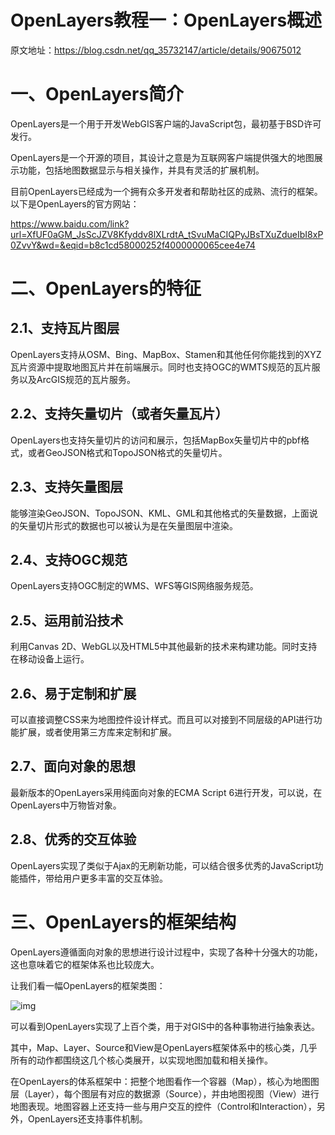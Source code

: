 # OpenLayers教程一：OpenLayers概述

原文地址：https://blog.csdn.net/qq_35732147/article/details/90675012



# 一、OpenLayers简介

OpenLayers是一个用于开发WebGIS客户端的JavaScript包，最初基于BSD许可发行。

OpenLayers是一个开源的项目，其设计之意是为互联网客户端提供强大的地图展示功能，包括地图数据显示与相关操作，并具有灵活的扩展机制。

目前OpenLayers已经成为一个拥有众多开发者和帮助社区的成熟、流行的框架。
以下是OpenLayers的官方网站：

https://www.baidu.com/link?url=XfUF0aGM_JsScJZV8Kfyddv8lXLrdtA_tSvuMaCIQPyJBsTXuZdueIbI8xP0ZvvY&wd=&eqid=b8c1cd58000252f4000000065cee4e74

# 二、OpenLayers的特征

## 2.1、支持瓦片图层

OpenLayers支持从OSM、Bing、MapBox、Stamen和其他任何你能找到的XYZ瓦片资源中提取地图瓦片并在前端展示。同时也支持OGC的WMTS规范的瓦片服务以及ArcGIS规范的瓦片服务。

## 2.2、支持矢量切片（或者矢量瓦片）

OpenLayers也支持矢量切片的访问和展示，包括MapBox矢量切片中的pbf格式，或者GeoJSON格式和TopoJSON格式的矢量切片。

## 2.3、支持矢量图层

能够渲染GeoJSON、TopoJSON、KML、GML和其他格式的矢量数据，上面说的矢量切片形式的数据也可以被认为是在矢量图层中渲染。

## 2.4、支持OGC规范

OpenLayers支持OGC制定的WMS、WFS等GIS网络服务规范。

## 2.5、运用前沿技术

利用Canvas 2D、WebGL以及HTML5中其他最新的技术来构建功能。同时支持在移动设备上运行。

## 2.6、易于定制和扩展

可以直接调整CSS来为地图控件设计样式。而且可以对接到不同层级的API进行功能扩展，或者使用第三方库来定制和扩展。

## 2.7、面向对象的思想

最新版本的OpenLayers采用纯面向对象的ECMA Script 6进行开发，可以说，在OpenLayers中万物皆对象。

## 2.8、优秀的交互体验

OpenLayers实现了类似于Ajax的无刷新功能，可以结合很多优秀的JavaScript功能插件，带给用户更多丰富的交互体验。
# 三、OpenLayers的框架结构

OpenLayers遵循面向对象的思想进行设计过程中，实现了各种十分强大的功能，这也意味着它的框架体系也比较庞大。

让我们看一幅OpenLayers的框架类图：

![img](https://img-blog.csdnimg.cn/20190530174435458.jpg?x-oss-process=image/watermark,type_ZmFuZ3poZW5naGVpdGk,shadow_10,text_aHR0cHM6Ly9ibG9nLmNzZG4ubmV0L3FxXzM1NzMyMTQ3,size_16,color_FFFFFF,t_70)

可以看到OpenLayers实现了上百个类，用于对GIS中的各种事物进行抽象表达。

其中，Map、Layer、Source和View是OpenLayers框架体系中的核心类，几乎所有的动作都围绕这几个核心类展开，以实现地图加载和相关操作。

在OpenLayers的体系框架中：把整个地图看作一个容器（Map），核心为地图图层（Layer），每个图层有对应的数据源（Source），并由地图视图（View）进行地图表现。地图容器上还支持一些与用户交互的控件（Control和Interaction），另外，OpenLayers还支持事件机制。